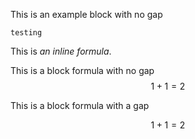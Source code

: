 This is an example block with no gap
```
testing
```

This is *an inline formula*.

This is a block formula with no gap
$$
1 + 1 = 2
$$

This is a block formula with a gap

$$
1 + 1 = 2
$$